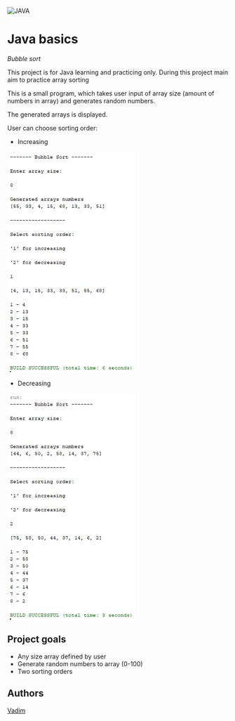 ![JAVA](https://img.shields.io/badge/code-JAVA-red)

# Java basics
_Bubble sort_

This project is for Java learning and practicing only. 
During this project main aim to practice array sorting

 
This is a small program, which takes user input of array size (amount of numbers in array)
and generates random numbers.

The generated arrays is displayed.


User can choose sorting order:

 - Increasing

![screenshot](./src/screenshots/nd5-i.JPG)

 - Decreasing

![screenshot](./src/screenshots/nd5-d.JPG)



## Project goals

-   Any size array defined by user
-   Generate random numbers to array (0-100)
-   Two sorting orders


## Authors

[Vadim](https://github.com/vadimmozeiko)
